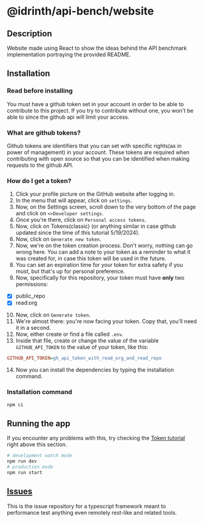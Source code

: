 # @idrinth/api-bench/website

## Description

Website made using React to show the ideas behind the API benchmark implementation portraying the provided README.

## Installation

### Read before installing

You must have a github token set in your account in order to be able to contribute to this project. If you try to contribute without one, you won't be able to since the github api will limit your access.

### What are github tokens?

Github tokens are identifiers that you can set with specific rights(as in power of management) in your account. These tokens are required when contributing with open source so that you can be identified when making requests to the github API.

### How do I get a token?

1) Click your profile picture on the GitHub website after logging in.
2) In the menu that will appear, click on `settings`.
3) Now, on the Settings screen, scroll down to the very bottom of the page and click on `<>Developer settings`.
4) Once you're there, click on `Personal access tokens`.
5) Now, click on Tokens(classic) (or anything similar in case github updated since the time of this tutorial 5/19/2024).  
6) Now, click on `Generate new token`. 
7) Now, we're on the token creation process. Don't worry, nothing can go wrong here.  You can add a note to your token as a reminder to what it was created for, in case this token will be used in the future.
8) You can set an expiration time for your token for extra safety if you must, but that's up for personal preference.
9) Now, specifically for this repository, your token must have **only** two permissions:
- [X] public_repo
- [X] read:org
10) Now, click on `Generate token`.
11) We're almost there: you're now facing your token. Copy that, you'll need it in a second.
12) Now, either create or find a file called `.env`.
13) Inside that file, create or change the value of the variable `GITHUB_API_TOKEN` to the value of your token, like this:

```ini
GITHUB_API_TOKEN=gh_api_token_with_read_org_and_read_repo
```

14) Now you can install the dependencies by typing the installation command.

### Installation command

```bash
npm ci
```

## Running the app
If you encounter any problems with this, try checking the [Token tutorial](#how-do-i-get-a-token) right above this section.


```bash
# development watch mode
npm run dev
# production mode
npm run start
```
## [Issues](https://github.com/idrinth-api-bench/issues)

This is the issue repository for a typescript framework meant to performance test anything even remotely rest-like and related tools.
